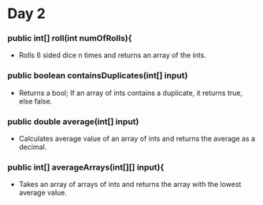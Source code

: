 # Day 2
### public int[] roll(int numOfRolls){
* Rolls 6 sided dice n times and returns an array of the ints.

### public boolean containsDuplicates(int[] input)
* Returns a bool; If an array of ints contains a duplicate, it returns true, else false.

### public double average(int[] input)
* Calculates average value of an array of ints and returns the average as a decimal.

### public int[] averageArrays(int[][] input){
* Takes an array of arrays of ints and returns the array with the lowest average value.